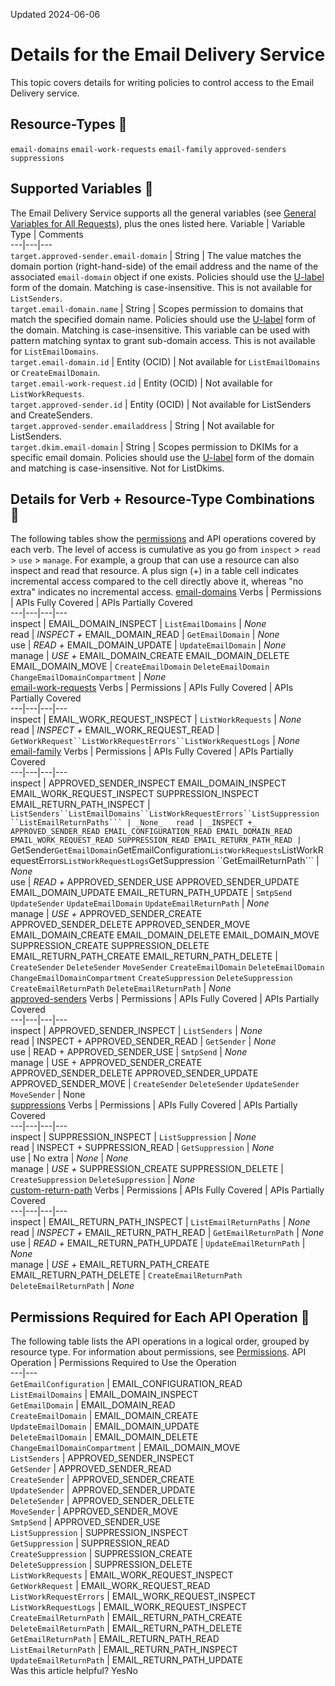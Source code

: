 Updated 2024-06-06
# Details for the Email Delivery Service
This topic covers details for writing policies to control access to the Email Delivery service.
## Resource-Types 🔗 
`email-domains`
`email-work-requests`
`email-family`
`approved-senders`
`suppressions`
## Supported Variables 🔗 
The Email Delivery Service supports all the general variables (see [General Variables for All Requests](https://docs.oracle.com/en-us/iaas/Content/Identity/policyreference/policyreference_topic-General_Variables_for_All_Requests.htm "Use the following general variables for all requests")), plus the ones listed here.
Variable | Variable Type | Comments  
---|---|---  
`target.approved-sender.email-domain` | String | The value matches the domain portion (right-hand-side) of the email address and the name of the associated `email-domain` object if one exists. Policies should use the [U-label](https://tools.ietf.org/html/rfc5890) form of the domain. Matching is case-insensitive. This is not available for `ListSenders`.  
`target.email-domain.name` | String | Scopes permission to domains that match the specified domain name. Policies should use the [U-label](https://tools.ietf.org/html/rfc5890) form of the domain. Matching is case-insensitive. This variable can be used with pattern matching syntax to grant sub-domain access. This is not available for `ListEmailDomains`.  
`target.email-domain.id` | Entity (OCID) | Not available for `ListEmailDomains` or `CreateEmailDomain`.  
`target.email-work-request.id` | Entity (OCID) | Not available for `ListWorkRequests`.  
`target.approved-sender.id` | Entity (OCID) | Not available for ListSenders and CreateSenders.  
`target.approved-sender.emailaddress` | String | Not available for ListSenders.  
`target.dkim.email-domain` | String | Scopes permission to DKIMs for a specific email domain. Policies should use the [U-label](https://tools.ietf.org/html/rfc5890) form of the domain and matching is case-insensitive. Not for ListDkims.  
## Details for Verb + Resource-Type Combinations 🔗 
The following tables show the [permissions](https://docs.oracle.com/iaas/Content/Identity/policies/permissions.htm) and API operations covered by each verb. The level of access is cumulative as you go from `inspect` > `read` > `use` > `manage`. For example, a group that can use a resource can also inspect and read that resource. A plus sign (+) in a table cell indicates incremental access compared to the cell directly above it, whereas "no extra" indicates no incremental access. 
[email-domains](https://docs.oracle.com/en-us/iaas/Content/Identity/policyreference/emailpolicyreference.htm)
Verbs | Permissions | APIs Fully Covered | APIs Partially Covered  
---|---|---|---  
inspect | EMAIL_DOMAIN_INSPECT | `ListEmailDomains` | _None_  
read | _INSPECT +_ EMAIL_DOMAIN_READ | `GetEmailDomain` | _None_  
use | _READ +_ EMAIL_DOMAIN_UPDATE | `UpdateEmailDomain` | _None_  
manage | _USE +_ EMAIL_DOMAIN_CREATE EMAIL_DOMAIN_DELETE EMAIL_DOMAIN_MOVE |  `CreateEmailDomain` `DeleteEmailDomain` `ChangeEmailDomainCompartment` | _None_  
[email-work-requests](https://docs.oracle.com/en-us/iaas/Content/Identity/policyreference/emailpolicyreference.htm)
Verbs | Permissions | APIs Fully Covered | APIs Partially Covered  
---|---|---|---  
inspect | EMAIL_WORK_REQUEST_INSPECT | `ListWorkRequests` | _None_  
read | _INSPECT +_ EMAIL_WORK_REQUEST_READ | `GetWorkRequest``ListWorkRequestErrors``ListWorkRequestLogs` | _None_  
[email-family](https://docs.oracle.com/en-us/iaas/Content/Identity/policyreference/emailpolicyreference.htm)
Verbs | Permissions | APIs Fully Covered | APIs Partially Covered  
---|---|---|---  
inspect | APPROVED_SENDER_INSPECT EMAIL_DOMAIN_INSPECT EMAIL_WORK_REQUEST_INSPECT SUPPRESSION_INSPECT EMAIL_RETURN_PATH_INSPECT | `ListSenders``ListEmailDomains``ListWorkRequestErrors``ListSuppression ``ListEmailReturnPaths``` | _None_  
read | _INSPECT +_ APPROVED_SENDER_READ EMAIL_CONFIGURATION_READ EMAIL_DOMAIN_READ EMAIL_WORK_REQUEST_READ SUPPRESSION_READ EMAIL_RETURN_PATH_READ | `GetSender``GetEmailDomain``GetEmailConfiguration``ListWorkRequests``ListWorkRequestErrors``ListWorkRequestLogs``GetSuppression ``GetEmailReturnPath``` | _None_  
use | _READ +_ APPROVED_SENDER_USE APPROVED_SENDER_UPDATE EMAIL_DOMAIN_UPDATE EMAIL_RETURN_PATH_UPDATE |  `SmtpSend` `UpdateSender` `UpdateEmailDomain` `UpdateEmailReturnPath` | _None_  
manage | _USE +_ APPROVED_SENDER_CREATE APPROVED_SENDER_DELETE APPROVED_SENDER_MOVE EMAIL_DOMAIN_CREATE EMAIL_DOMAIN_DELETE EMAIL_DOMAIN_MOVE SUPPRESSION_CREATE SUPPRESSION_DELETE EMAIL_RETURN_PATH_CREATE EMAIL_RETURN_PATH_DELETE |  `CreateSender` `DeleteSender` `MoveSender` `CreateEmailDomain` `DeleteEmailDomain` `ChangeEmailDomainCompartment` `CreateSuppression` `DeleteSuppression` `CreateEmailReturnPath` `DeleteEmailReturnPath` | _None_  
[approved-senders](https://docs.oracle.com/en-us/iaas/Content/Identity/policyreference/emailpolicyreference.htm)
Verbs | Permissions | APIs Fully Covered | APIs Partially Covered  
---|---|---|---  
inspect | APPROVED_SENDER_INSPECT | `ListSenders` | _None_  
read | INSPECT + APPROVED_SENDER_READ | `GetSender` | _None_  
use | READ + APPROVED_SENDER_USE | `SmtpSend` | _None_  
manage | USE + APPROVED_SENDER_CREATE APPROVED_SENDER_DELETE APPROVED_SENDER_UPDATE APPROVED_SENDER_MOVE | `CreateSender` `DeleteSender` `UpdateSender` `MoveSender` | None  
[suppressions](https://docs.oracle.com/en-us/iaas/Content/Identity/policyreference/emailpolicyreference.htm)
Verbs | Permissions | APIs Fully Covered | APIs Partially Covered  
---|---|---|---  
inspect | SUPPRESSION_INSPECT | `ListSuppression` | _None_  
read | INSPECT + SUPPRESSION_READ | `GetSuppression` | _None_  
use | No extra |  _None_ | _None_  
manage | _USE +_ SUPPRESSION_CREATE SUPPRESSION_DELETE | `CreateSuppression` `DeleteSuppression` | _None_  
[custom-return-path](https://docs.oracle.com/en-us/iaas/Content/Identity/policyreference/emailpolicyreference.htm)
Verbs | Permissions | APIs Fully Covered | APIs Partially Covered  
---|---|---|---  
inspect |  EMAIL_RETURN_PATH_INSPECT | `ListEmailReturnPaths` | _None_  
read |  _INSPECT +_ EMAIL_RETURN_PATH_READ | `GetEmailReturnPath` | _None_  
use |  _READ +_ EMAIL_RETURN_PATH_UPDATE | `UpdateEmailReturnPath` | _None_  
manage |  _USE +_ EMAIL_RETURN_PATH_CREATE EMAIL_RETURN_PATH_DELETE |  `CreateEmailReturnPath` `DeleteEmailReturnPath` | _None_  
## Permissions Required for Each API Operation 🔗 
The following table lists the API operations in a logical order, grouped by resource type.
For information about permissions, see [Permissions](https://docs.oracle.com/en-us/iaas/Content/Identity/policies/permissions.htm#permissions "Permissions are the atomic units of authorization that control a user's ability to perform operations on resources. Oracle defines all the permissions in the policy language.").
API Operation | Permissions Required to Use the Operation  
---|---  
`GetEmailConfiguration` | EMAIL_CONFIGURATION_READ  
`ListEmailDomains` | EMAIL_DOMAIN_INSPECT  
`GetEmailDomain` | EMAIL_DOMAIN_READ  
`CreateEmailDomain` | EMAIL_DOMAIN_CREATE  
`UpdateEmailDomain` | EMAIL_DOMAIN_UPDATE  
`DeleteEmailDomain` | EMAIL_DOMAIN_DELETE  
`ChangeEmailDomainCompartment` | EMAIL_DOMAIN_MOVE  
`ListSenders` | APPROVED_SENDER_INSPECT  
`GetSender` | APPROVED_SENDER_READ  
`CreateSender` | APPROVED_SENDER_CREATE  
`UpdateSender` | APPROVED_SENDER_UPDATE  
`DeleteSender` | APPROVED_SENDER_DELETE  
`MoveSender` | APPROVED_SENDER_MOVE  
`SmtpSend` | APPROVED_SENDER_USE  
`ListSuppression` | SUPPRESSION_INSPECT  
`GetSuppression` | SUPPRESSION_READ  
`CreateSuppression` | SUPPRESSION_CREATE  
`DeleteSuppression` |  SUPPRESSION_DELETE  
`ListWorkRequests` | EMAIL_WORK_REQUEST_INSPECT  
`GetWorkRequest` | EMAIL_WORK_REQUEST_READ  
`ListWorkRequestErrors` | EMAIL_WORK_REQUEST_INSPECT  
`ListWorkRequestLogs` | EMAIL_WORK_REQUEST_INSPECT  
``CreateEmailReturnPath`` | EMAIL_RETURN_PATH_CREATE  
`DeleteEmailReturnPath` | EMAIL_RETURN_PATH_DELETE  
`GetEmailReturnPath` | EMAIL_RETURN_PATH_READ  
`ListEmailReturnPath` | EMAIL_RETURN_PATH_INSPECT  
`UpdateEmailReturnPath` | EMAIL_RETURN_PATH_UPDATE  
Was this article helpful?
YesNo

